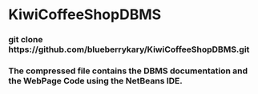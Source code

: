 # KiwiCoffeeShopDBMS
<h3>git clone https://github.com/blueberrykary/KiwiCoffeeShopDBMS.git </h3>

<h3> The compressed file contains the DBMS documentation and the WebPage Code using the NetBeans IDE. </h3>
